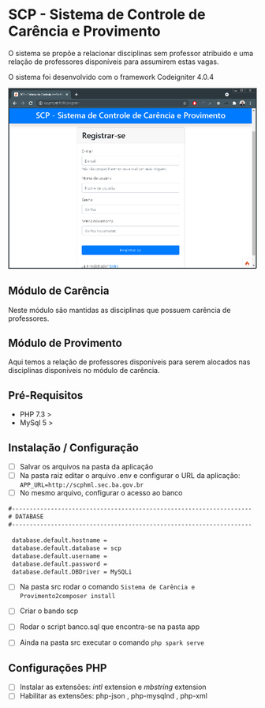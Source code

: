 # SCP - Sistema de Controle de Carência e Provimento
O sistema se propõe a relacionar disciplinas sem professor atribuido e uma relação de professores disponíveis para assumirem estas vagas.

O sistema foi desenvolvido com o framework Codeigniter 4.0.4

![Alt text](public/assets/images/Cadastro_Usuario.PNG?raw=true "Title")


## Módulo de Carência
Neste módulo são mantidas as disciplinas que possuem carência de professores. 


## Módulo de Provimento
Aqui temos a relação de professores disponíveis para serem alocados nas disciplinas disponíveis no módulo de carência.

## Pré-Requisitos
- PHP 7.3 >
- MySql 5 >

## Instalação / Configuração

- [ ] Salvar os arquivos na pasta da aplicação
- [ ] Na pasta raiz editar o arquivo .env e configurar o URL da aplicação:
``` APP_URL=http://scphml.sec.ba.gov.br```
- [ ] No mesmo arquivo, configurar o acesso ao banco

```
#-------------------------------------------------------------------- 
# DATABASE 
#-------------------------------------------------------------------- 
 
 database.default.hostname =  
 database.default.database = scp 
 database.default.username =  
 database.default.password =  
 database.default.DBDriver = MySQLi
```
- [ ] Na pasta src rodar o comando
```Sistema de Carência e Provimento2composer install```

- [ ] Criar o bando scp
- [ ] Rodar o script banco.sql que encontra-se na pasta app
- [ ] Ainda na pasta src executar o comando
 ```php spark serve```

## Configurações PHP
- [ ]  Instalar as extensões: *intl* extension e *mbstring* extension 
- [ ] Habilitar as extensões: php-json , php-mysqlnd , php-xml

